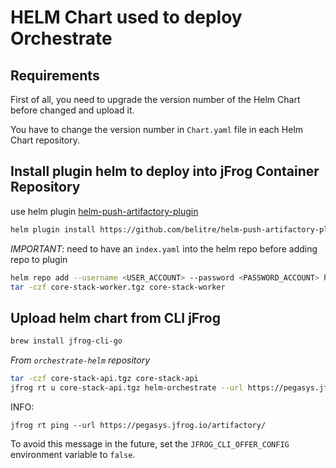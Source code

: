 # HELM Chart used to deploy Orchestrate
## Requirements
First of all, you need to upgrade the version number of the Helm Chart before changed and upload it.

You have to change the version number in `Chart.yaml` file in each Helm Chart repository. 

## Install plugin helm to deploy into jFrog Container Repository
use helm plugin [helm-push-artifactory-plugin](https://github.com/belitre/helm-push-artifactory-plugin)

```bash
helm plugin install https://github.com/belitre/helm-push-artifactory-plugin --version v0.3.0
```
_IMPORTANT_: need to have an `index.yaml` into the helm repo before adding repo to plugin


```bash
helm repo add --username <USER_ACCOUNT> --password <PASSWORD_ACCOUNT> helm-orchestrate https://pegasys.jfrog.io/artifactory/helm-orchestrate/
tar -czf core-stack-worker.tgz core-stack-worker
```


## Upload helm chart from CLI jFrog

```bash
brew install jfrog-cli-go
```

_From `orchestrate-helm` repository_
```bash
tar -czf core-stack-api.tgz core-stack-api
jfrog rt u core-stack-api.tgz helm-orchestrate --url https://pegasys.jfrog.io/artifactory/ --user <USER_ACCOUNT> --password <PASSWORD_ACCOUNT>
```

INFO:

`jfrog rt ping --url https://pegasys.jfrog.io/artifactory/`    
                                                           
To avoid this message in the future, set the `JFROG_CLI_OFFER_CONFIG` environment variable to `false`.